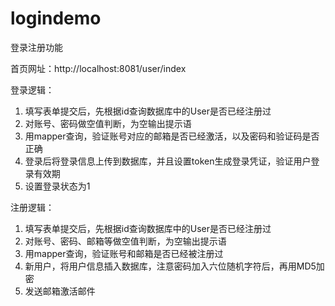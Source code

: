 # logindemo
登录注册功能

首页网址：http://localhost:8081/user/index


登录逻辑：

1. 填写表单提交后，先根据id查询数据库中的User是否已经注册过
2. 对账号、密码做空值判断，为空输出提示语
3. 用mapper查询，验证账号对应的邮箱是否已经激活，以及密码和验证码是否正确
4. 登录后将登录信息上传到数据库，并且设置token生成登录凭证，验证用户登录有效期
5. 设置登录状态为1

注册逻辑：

1. 填写表单提交后，先根据id查询数据库中的User是否已经注册过
2. 对账号、密码、邮箱等做空值判断，为空输出提示语
3. 用mapper查询，验证账号和邮箱是否已经被注册过
4. 新用户，将用户信息插入数据库，注意密码加入六位随机字符后，再用MD5加密
5. 发送邮箱激活邮件
